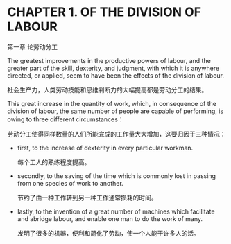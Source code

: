 # CHAPTER 1. OF THE DIVISION OF LABOUR

第一章 论劳动分工



The greatest improvements in the productive powers of labour, and the greater part of the skill, dexterity, and judgment, with which it is anywhere directed, or applied, seem to have been the effects of the division of labour.

社会生产力，人类劳动技能和思维判断力的大幅提高都是劳动分工的结果。

This great increase in the quantity of work, which, in consequence of the division of labour, the same number of people are capable of performing, is owing to three different circumstances：

劳动分工使得同样数量的人们所能完成的工作量大大增加，这要归因于三种情况：

- first, to the increase of dexterity in every particular workman.

  每个工人的熟练程度提高。

- secondly, to the saving of the time which is commonly lost in passing from one species of work to another.

  节约了由一种工作转到另一种工作通常损耗的时间。
  
- lastly, to the invention of a great number of machines which facilitate and abridge labour, and enable one man to do the work of many.
  
  发明了很多的机器，便利和简化了劳动，使一个人能干许多人的活。



